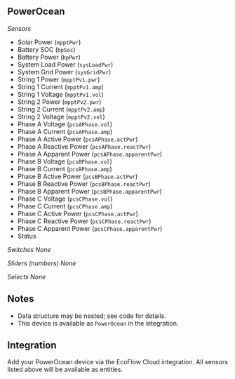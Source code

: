 <!-- filepath: /Users/dzhunethasan/GitHub/hassio-ecoflow-cloud/docs/devices/POWEROCEAN.md -->
## PowerOcean

*Sensors*
- Solar Power (`mpptPwr`)
- Battery SOC (`bpSoc`)
- Battery Power (`bpPwr`)
- System Load Power (`sysLoadPwr`)
- System Grid Power (`sysGridPwr`)
- String 1 Power (`mpptPv1.pwr`)
- String 1 Current (`mpptPv1.amp`)
- String 1 Voltage (`mpptPv1.vol`)
- String 2 Power (`mpptPv2.pwr`)
- String 2 Current (`mpptPv2.amp`)
- String 2 Voltage (`mpptPv2.vol`)
- Phase A Voltage (`pcsAPhase.vol`)
- Phase A Current (`pcsAPhase.amp`)
- Phase A Active Power (`pcsAPhase.actPwr`)
- Phase A Reactive Power (`pcsAPhase.reactPwr`)
- Phase A Apparent Power (`pcsAPhase.apparentPwr`)
- Phase B Voltage (`pcsBPhase.vol`)
- Phase B Current (`pcsBPhase.amp`)
- Phase B Active Power (`pcsBPhase.actPwr`)
- Phase B Reactive Power (`pcsBPhase.reactPwr`)
- Phase B Apparent Power (`pcsBPhase.apparentPwr`)
- Phase C Voltage (`pcsCPhase.vol`)
- Phase C Current (`pcsCPhase.amp`)
- Phase C Active Power (`pcsCPhase.actPwr`)
- Phase C Reactive Power (`pcsCPhase.reactPwr`)
- Phase C Apparent Power (`pcsCPhase.apparentPwr`)
- Status

*Switches*
_None_

*Sliders (numbers)*
_None_

*Selects*
_None_

## Notes
- Data structure may be nested; see code for details.
- This device is available as `PowerOcean` in the integration.

## Integration
Add your PowerOcean device via the EcoFlow Cloud integration. All sensors listed above will be available as entities.
